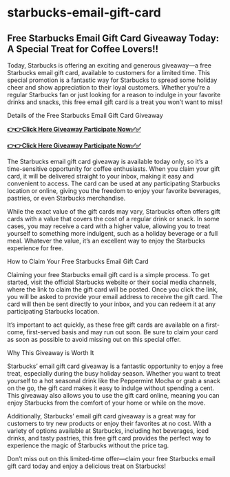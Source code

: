 # starbucks-email-gift-card

## Free Starbucks Email Gift Card Giveaway Today: A Special Treat for Coffee Lovers!!

Today, Starbucks is offering an exciting and generous giveaway—a free Starbucks email gift card, available to customers for a limited time. This special promotion is a fantastic way for Starbucks to spread some holiday cheer and show appreciation to their loyal customers. Whether you’re a regular Starbucks fan or just looking for a reason to indulge in your favorite drinks and snacks, this free email gift card is a treat you won’t want to miss!

Details of the Free Starbucks Email Gift Card Giveaway

[**👉👉Click Here Giveaway Participate Now✅✅**](https://free-gift-card.raj-solution.com/958f890)

[**👉👉Click Here Giveaway Participate Now✅✅**](https://free-gift-card.raj-solution.com/958f890)

The Starbucks email gift card giveaway is available today only, so it’s a time-sensitive opportunity for coffee enthusiasts. When you claim your gift card, it will be delivered straight to your inbox, making it easy and convenient to access. The card can be used at any participating Starbucks location or online, giving you the freedom to enjoy your favorite beverages, pastries, or even Starbucks merchandise.

While the exact value of the gift cards may vary, Starbucks often offers gift cards with a value that covers the cost of a regular drink or snack. In some cases, you may receive a card with a higher value, allowing you to treat yourself to something more indulgent, such as a holiday beverage or a full meal. Whatever the value, it’s an excellent way to enjoy the Starbucks experience for free.

How to Claim Your Free Starbucks Email Gift Card

Claiming your free Starbucks email gift card is a simple process. To get started, visit the official Starbucks website or their social media channels, where the link to claim the gift card will be posted. Once you click the link, you will be asked to provide your email address to receive the gift card. The card will then be sent directly to your inbox, and you can redeem it at any participating Starbucks location.

It’s important to act quickly, as these free gift cards are available on a first-come, first-served basis and may run out soon. Be sure to claim your card as soon as possible to avoid missing out on this special offer.

Why This Giveaway is Worth It

Starbucks’ email gift card giveaway is a fantastic opportunity to enjoy a free treat, especially during the busy holiday season. Whether you want to treat yourself to a hot seasonal drink like the Peppermint Mocha or grab a snack on the go, the gift card makes it easy to indulge without spending a cent. This giveaway also allows you to use the gift card online, meaning you can enjoy Starbucks from the comfort of your home or while on the move.

Additionally, Starbucks’ email gift card giveaway is a great way for customers to try new products or enjoy their favorites at no cost. With a variety of options available at Starbucks, including hot beverages, iced drinks, and tasty pastries, this free gift card provides the perfect way to experience the magic of Starbucks without the price tag.

Don’t miss out on this limited-time offer—claim your free Starbucks email gift card today and enjoy a delicious treat on Starbucks!
